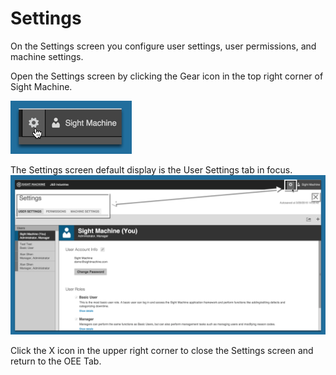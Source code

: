# Settings

 On the Settings screen you configure user settings, user permissions, and machine settings. 
 
 Open the Settings screen by clicking the Gear icon in the top right corner of Sight Machine.
 
 ![](settingsIcon.png)
 
 The Settings screen default display is the User Settings tab in focus. 
 ![](settingsScreen2.png)
 
 Click the X icon in the upper right corner to close the Settings screen and return to the OEE Tab.